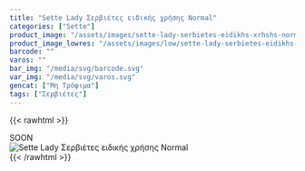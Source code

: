 ```yaml
---
title: "Sette Lady Σερβιέτες ειδικής χρήσης Normal"
categories: ["Sette"]
product_image: "/assets/images/sette-lady-serbietes-eidikhs-xrhshs-normal.jpg"
product_image_lowres: "/assets/images/low/sette-lady-serbietes-eidikhs-xrhshs-normal.jpg"
barcode: ""
varos: ""
bar_img: "/media/svg/barcode.svg"
var_img: "/media/svg/varos.svg"
gencat: ["Μη Τρόφιμα"]
tags: ["Σερβιέτες"]
---
```

{{< rawhtml >}}

<div class="sload424"><div class="product">SOON<br><div class="pimg"><img alt="Sette Lady Σερβιέτες ειδικής χρήσης Normal" title="Sette Lady Σερβιέτες ειδικής χρήσης Normal" src="/assets/images/sette-lady-serbietes-eidikhs-xrhshs-normal.jpg"></div></div></div>
{{< /rawhtml >}}


